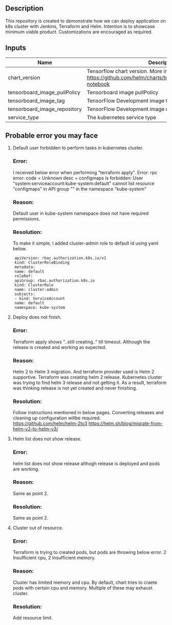 ﻿## Description
This repository is created to demonstrate how we can deploy application on k8s cluster 
with Jenkins, Terraform and Helm. Intention is to showcase minimum viable product. Customizations 
are encouraged as required. 

## Inputs
| Name | Description | Type | Default | Required |
|------|-------------|:----:|:-----:|:-----:|
| chart_version | Tensorflow chart version. More info: https://github.com/helm/charts/tree/master/stable/tensorflow-notebook | string | `0.1.3` | no |
| tensorboard_image_pullPolicy | Tensorboard image pullPolicy | string | `Always` | no |
| tensorboard_image_tag | TensorFlow Development image tag | string | `latest` | no |
| tensorboard_image_repository | TensorFlow Development image repo | string | `tensorflow/tensorflow` | no |
| service_type | The kubernetes service type | string | `NodePort` | no |


## Probable error you may face
1.  Default user forbidden to perform tasks in kubernetes cluster.

    ### Error:
    I received below error when performing "terraform apply".
    Error: rpc error: code = Unknown desc = configmaps is forbidden: User "system:serviceaccount:kube-system:default" cannot list resource "configmaps" 
    in API group "" in the namespace "kube-system"

    ### Reason: 
    Default user in kube-system namespace does not have required permissions. 
    
    ### Resolution: 
    To make it simple, I added cluster-admin role to default id using yaml below.

```
    apiVersion: rbac.authorization.k8s.io/v1
    kind: ClusterRoleBinding
    metadata:
    name: default
    roleRef:
    apiGroup: rbac.authorization.k8s.io
    kind: ClusterRole
    name: cluster-admin
    subjects:
    - kind: ServiceAccount
    name: default
    namespace: kube-system
```

2.  Deploy does not finish. 

    ### Error:
    Terraform apply shows "..still creating.." till timeout. Although the 
    release is created and working as expected.

    ### Reason: 
    Helm 2 to Helm 3 migration. And terraform provider used is Helm 2 supportive.
    Terraform was creating helm 2 release. Kubernetes cluster was trying to find 
    helm 3 release and not getting it. As a result, terraform was thinking release 
    is not yet created and never finishing.
    
    ### Resolution: 
    Follow instructions mentioned in below pages. Converting releases and 
    cleaning up configuration willbe required.
    https://github.com/helm/helm-2to3
    https://helm.sh/blog/migrate-from-helm-v2-to-helm-v3/

3.  Helm list does not show release.

    ### Error:
    helm list does not show release althogh release is deployed and
    pods are working. 

    ### Reason: 
    Same as point 2.

    ### Resolution:
    Same as point 2.

4.  Cluster out of resource.

    ### Error:
    Terraform is trying to created pods, but pods are throwing below error.
    2 Insufficient cpu, 2 Insufficient memory.

    ### Reason: 
    Cluster has limited memory and cpu. By default, chart tries to craete pods 
    with certain cpu and memory. Multiple of these may exhaust cluster.
    
    ### Resolution: 
    Add resource limit.
